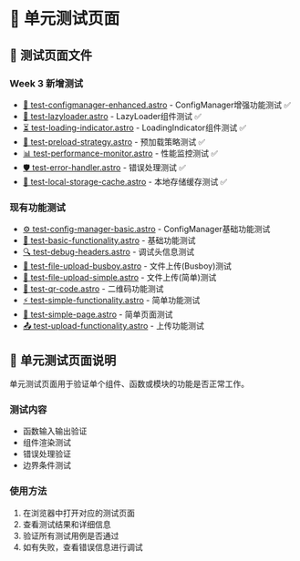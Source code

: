 # 🔧 单元测试页面

## 📄 测试页面文件

### Week 3 新增测试
- [🧪 test-configmanager-enhanced.astro](test-configmanager-enhanced.astro) - ConfigManager增强功能测试 ✅
- [🚀 test-lazyloader.astro](test-lazyloader.astro) - LazyLoader组件测试 ✅
- [⏳ test-loading-indicator.astro](test-loading-indicator.astro) - LoadingIndicator组件测试 ✅
- [🧠 test-preload-strategy.astro](test-preload-strategy.astro) - 预加载策略测试 ✅
- [📊 test-performance-monitor.astro](test-performance-monitor.astro) - 性能监控测试 ✅
- [🛡️ test-error-handler.astro](test-error-handler.astro) - 错误处理测试 ✅
- [💾 test-local-storage-cache.astro](test-local-storage-cache.astro) - 本地存储缓存测试 ✅

### 现有功能测试
- [⚙️ test-config-manager-basic.astro](test-config-manager-basic.astro) - ConfigManager基础功能测试
- [🔧 test-basic-functionality.astro](test-basic-functionality.astro) - 基础功能测试
- [🔍 test-debug-headers.astro](test-debug-headers.astro) - 调试头信息测试
- [📁 test-file-upload-busboy.astro](test-file-upload-busboy.astro) - 文件上传(Busboy)测试
- [📄 test-file-upload-simple.astro](test-file-upload-simple.astro) - 文件上传(简单)测试
- [🔗 test-qr-code.astro](test-qr-code.astro) - 二维码功能测试
- [⚡ test-simple-functionality.astro](test-simple-functionality.astro) - 简单功能测试
- [📃 test-simple-page.astro](test-simple-page.astro) - 简单页面测试
- [📤 test-upload-functionality.astro](test-upload-functionality.astro) - 上传功能测试

## 🎯 单元测试页面说明

单元测试页面用于验证单个组件、函数或模块的功能是否正常工作。

### 测试内容
- 函数输入输出验证
- 组件渲染测试
- 错误处理验证
- 边界条件测试

### 使用方法
1. 在浏览器中打开对应的测试页面
2. 查看测试结果和详细信息
3. 验证所有测试用例是否通过
4. 如有失败，查看错误信息进行调试
